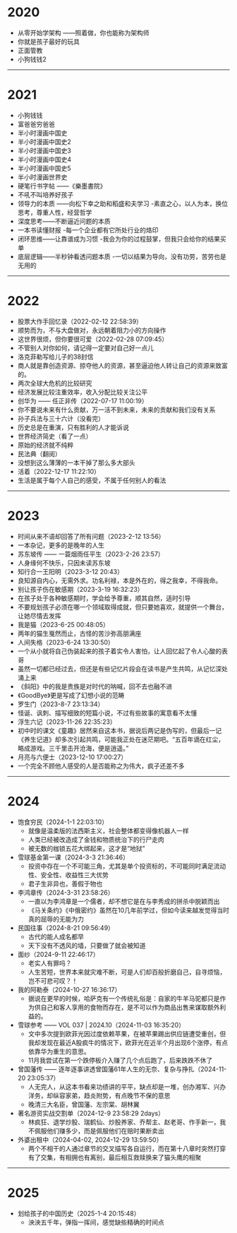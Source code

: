 # 2020

- 从零开始学架构 ——照着做，你也能称为架构师
- 你就是孩子最好的玩具
- 正面管教
- 小狗钱钱2

---
# 2021

- 小狗钱钱
- 富爸爸穷爸爸
- 半小时漫画中国史
- 半小时漫画中国史2
- 半小时漫画中国史3
- 半小时漫画中国史4
- 半小时漫画中国史5
- 半小时漫画世界史
- 硬笔行书字帖 ——《樂墨書院》
- 不吼不叫培养好孩子
- 领导力的本质 ——向松下幸之助和稻盛和夫学习
 -素直之心，以人为本，换位思考，尊重人性，经营哲学
- 深度思考——不断逼近问题的本质
- 一本书读懂财报
 -每一个企业都有它所处行业的烙印
- 闭环思维——让靠谱成为习惯
 -我会为你的过程鼓掌，但我只会给你的结果买单
- 底层逻辑——半秒钟看透问题本质
 -一切以结果为导向，没有功劳，苦劳也是无用的

---
# 2022

- 股票大作手回忆录（2022-02-12 22:58:39）
 - 顺势而为，不与大盘做对，永远朝着阻力小的方向操作
- 这世界很烦，但你要很可爱（2022-02-28 07:09:45）
 - 不管别人对你如何，请记得一定要对自己好一点儿
- 洛克菲勒写给儿子的38封信
 - 商人就是靠创造资源、掠夺他人的资源，甚至逼迫他人转让自己的资源来致富的。
- 两次全球大危机的比较研究
 - 经济发展比较注重效率，收入分配比较关注公平
- 创华为 —— 任正非传（2022-07-17 11:00:19）
 - 你不要说未来有什么贡献，万一活不到未来，未来的贡献和我们没有关系
- 孙子兵法与三十六计（没看完）
 - 历史总是在重演，只有胜利的人才能诉说
- 世界经济简史（看了一点）
 - 原始的经济就不纯粹
- 民法典（翻阅）
 - 没想到这么薄薄的一本干掉了那么多大部头
- 活着（2022-12-17 11:22:10）
 - 生活是属于每个人自己的感受，不属于任何别人的看法

---
# 2023

- 时间从来不语却回答了所有问题（2023-2-12 13:56）
 - 一本杂记，更多的是晚年的人生
- 苏东坡传 —— 一蓑烟雨任平生（2023-2-26 23:57）
 - 人身缘何不快乐，只因未读苏东坡
- 知行合一王阳明（2023-3-12 20:43）
 - 良知源自内心，无需外求。功名利禄，本是外在的，得之我幸，不得我命。
- 别让孩子伤在敏感期（2023-3-19 16:32:23）
 - 在孩子处于各种敏感期时，学会给予尊重，顺其自然，适时引导
 - 不要规划孩子必须在哪一个领域取得成就，但只要她喜欢，就提供一个舞台，让她尽情去发挥
- 我是猫（2023-6-25 00:48:05）
 - 两年的猫生戛然而止，古怪的苦沙弥高朋满座
- 人间失格（2023-6-24 13:30:50）
 - 一个从小就将自己伪装起来的孩子着实令人害怕，让人回忆起了令人心酸的表哥
 - 虽然一切都已经过去，但还是有些记忆片段会在读书是产生共鸣，从记忆深处涌上来
 - 《斜阳》中的我是贵族是对时代的呐喊，回不去也融不进
 - 《GoodBye》更是写成了幻想小说的范畴
- 罗生门（2023-8-7 23:13:34）
 - 怪诞、讽刺、描写细致的短篇小说，不过有些故事的寓意看不太懂
- 浮生六记（2023-11-26 22:35:23）
 - 初中时的课文《童趣》居然来自这本书，据说后两记是伪写的，但最后一记《养生记道》却多次引起共鸣，可能我正处在迷茫期吧。“五百年谪在红尘，略成游戏。三千里击开沧海，便是逍遥。”
- 月亮与六便士（2023-12-10 17:00:27）
 - 一个完全不顾他人感受的人是否能称之为伟大，疯子还差不多


---
# 2024

- 饱食穷民（2024-1-1 22:03:10）
  - 就像是温柔版的法西斯主义，社会整体都变得像机器人一样
  - 人类已经被改造成了金钱和物质统治下的行尸走肉
  - 被无数的枷锁五花大绑起来，这才是“地狱”
- 雪球基金第一课（2024-3-3 21:36:46）
  - 投资中存在一个不可能三角，尤其是单个投资标的，不可能同时满足流动性、安全性、收益性三大优势
  - 君子生非异也，善假于物也
- 李鸿章传（2024-3-31 23:58:26）
  - 一直以为李鸿章是一个儒者，却不想它是在与李秀成的拼杀中脱颖而出
  - 《马关条约》《中俄密约》虽然在10几年前学过，但如今读来越发觉得当时真的屈辱的无能为力
- 民国往事（2024-8-21 09:56:49）
  - 古代的能人成名都早
  - 天下没有不透风的墙，只要做了就会被知道
- 面纱（2024-9-11 22:46:17）
  - 老实人有罪吗？
  - 人生苦短，世界本来就灾难不断，可是人们却百般折磨自己，自寻烦恼，岂不可悲可叹？！
- 我的阿勒泰（2024-10-27 16:36:17）
  - 据说在更早的时候，哈萨克有一个传统礼俗是：自家的牛羊马驼都只是作为供自己和客人享用的食物而存在，是不可以作为商品出售来谋取额外利益的。
- 雪球参考 —— VOL 037 | 2024.10（2024-11-03 16:35:20）
  - 文中多次提到欧菲光因过度依赖苹果，在被苹果踢出供应链遭受重创，但我却发现在最近A股疯牛的情况下，欧菲光在近半个月出现6个涨停，有点依靠华为重生的意思。
  - 11月我尝试在第一个跌停板介入赚了几个点后跑了，后来跌跌不休了
- 曾国藩传 —— 逐年逐事讲透曾国藩61年人生的无奈、复杂与挣扎（2024-11-20 23:05:37）
  - 人无完人，从这本书看来功绩讲的平平，缺点却是一堆，创办湘军、兴办洋务，却纵容家弟，趋炎附势，有点晚节不保的意思
  - 晚清三大名臣，曾国藩、左宗棠、胡林翼
- 著名游资实战交割单（2024-12-9 23:58:29 2days）
  - 林疯狂、退学炒股、瑞鹤仙、炒股养家、乔帮主、赵老哥、作手新一，我不佩服他们赚多少，而是佩服他们在赔时果断卖出
- 外婆出租中（2024-04-02, 2024-12-29 13:59:50）
  - 两个不相干的人通过章节的交叉描写各自运行，而在第十八章时突然打穿有了交集，有相拥也有离别，最后相互救赎换来了猫头鹰的相聚


---
# 2025

- 划给孩子的中国历史（2025-1-4 20:15:48）
  - 泱泱五千年，弹指一挥间，感觉缺些精确的时间点